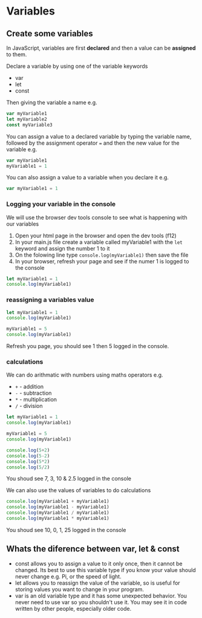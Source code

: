 # Variables

## Create some variables
In JavaScript, variables are first **declared** and then a value can be **assigned** to them.

Declare a variable by using one of the variable keywords
- var
- let
- const

Then giving the variable a name e.g.
```javascript
var myVariable1
let myVariable2
const myVariable3
```

You can assign a value to a declared variable by typing the variable name, followed by the assignment operator `=` and then the new value for the variable e.g.
```javascript
var myVariable1
myVariable1 = 1
```

You can also assign a value to a variable when you declare it e.g. 
```javascript
var myVariable1 = 1
```

### Logging your variable in the console
We will use the browser dev tools console to see what is happening with our variables

1. Open your html page in the browser and open the dev tools (f12)
2. In your main.js file create a variable called myVariable1 with the `let` keyword and assign the number 1 to it
3. On the folowing line type `console.log(myVariable1)` then save the file
4. In your browser, refresh your page and see if the numer 1 is logged to the console
```javascript
let myVariable1 = 1
console.log(myVariable1)
```

### reassigning a variables value
```javascript
let myVariable1 = 1
console.log(myVariable1)

myVariable1 = 5
console.log(myVariable1)
```
Refresh you page, you should see 1 then 5 logged in the console.

### calculations
We can do arithmatic with numbers using maths operators e.g.
- `+` - addition
- `-` - subtraction
- `*` - multiplication
- `/` - division

```javascript
let myVariable1 = 1
console.log(myVariable1)

myVariable1 = 5
console.log(myVariable1)

console.log(5+2)
console.log(5-2)
console.log(5*2)
console.log(5/2)
```

You shoud see 7, 3, 10 & 2.5 logged in the console

We can also use the values of variables to do calculations
```javascript
console.log(myVariable1 + myVariable1)
console.log(myVariable1 - myVariable1)
console.log(myVariable1 / myVariable1)
console.log(myVariable1 * myVariable1)
```

You shoud see 10, 0, 1, 25 logged in the console

## Whats the diference between var, let & const
- const allows you to assign a value to it only once, then it cannot be changed. Its best to use this variable type if you know your value should never change e.g. Pi, or the speed of light.
- let allows you to reassign the value of the variable, so is useful for storing values you want to change in your program.
- var is an old variable type and it has some unexpected behavior. You never need to use var so you shouldn't use it. You may see it in code written by other people, especially older code.